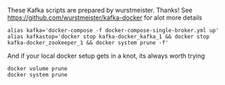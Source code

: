 These Kafka scripts are prepared by wurstmeister. Thanks!
See https://github.com/wurstmeister/kafka-docker for alot more details

```
alias kafka='docker-compose -f docker-compose-single-broker.yml up'
alias kafkastop='docker stop kafka-docker_kafka_1 && docker stop kafka-docker_zookeeper_1 && docker system prune -f'
```

And if your local docker setup gets in a knot, its always worth trying
```
docker volume prune
docker system prune
```